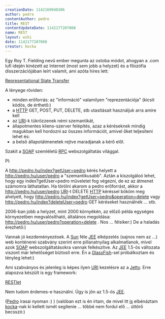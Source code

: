 ```yaml
---
creationDate: 1142169940306 
author: pedro 
contentAuthor: pedro 
title: REST 
contentUpdateDate: 1142177207008 
name: REST 
layout: wiki 
date: 1142177207008 
creator: kocka 
---
```

Egy Roy T. Fielding nevű ember megunta az ostoba módot, ahogyan a .com lufi idején kinézett az Internet (most sem jobb a helyzet) és a filozófia disszerzációjában leírt valamit, ami azóta híres lett:

[Representational State Transfer](http://en.wikipedia.org/wiki/Representational_State_Transfer)

A lényege röviden:

*   minden erőforrás: az "információ" valamilyen "reprezentációja" (kicsit ködös, de érthető:)
*   a [HTTP](HTTP.html) GET, POST, PUT, DELETE, stb utasításait használjuk arra amire kell
*   az [URI](URI.html)-k tükrözzenek némi szemantikát,
*   állapotmentes kliens-szerver felépítés, azaz a kéréseknek mindig magukban kell hordozni az összes információt, amivel őket teljesíteni lehet és:
*   a belső állapotátmenetek rejtve maradjanak a kérő elől.



Szakít a [SOAP](SOAP.html) szemléletű [RPC](RPC.html) webszolgáltatás világgal.



Pl:

A http://pedro.hu/index?getUser=pedro kérés helyett a http://pedro.hu/user/pedro a "szemantikusabb". Aztán a kiszolgáloó lehet, hogy egy index?getUser=pedro műveletet fog végezni, de ez az átmenet számomra láthatatlan. Ha törölni akarom a pedro erőforrást, akkor a http://pedro.hu/user/pedro [URI](URI.html)-t DELETE [HTTP](HTTP.html) kéréssel bököm meg ahelyett, hogy http://pedro.hu/index?getUser=pedro&operation=delete vagy http://pedro.hu/index?deleteUser=pedro GET kéréseket használnék ... stb.



2006-ban jobb a helyzet, mint 2000 környékén, az előző példa egységes környezetben megvalósítható, általános megoldása: http://pedro.hu/user/pedro?operation=delete . Nos ... félsiker:) De a haladás érezhető:)



Vannak jó kezdeményezések. A [Sun](Sun.html) féle [JEE](JEE.html) elképzelés (sajnos nem az ...) web konténerei szabvány szerint erre pillanatnyilag alkalmatlanok, mivel azok [SOAP](SOAP.html) webszolgáltatásokra vannak felkészítve. Az [JEE](JEE.html) 1.5-ös változata viszont már lehetőséget bíztosít erre. Én a [GlassFish](glassfish.html)-sel próbálkoztam és tényleg lehet:)



Ami szabványos és jelenleg is képes ilyen [URI](URI.html) kezelésre az a [Jetty](jetty.html). Erre alapozva készült is egy framework:



[RESTlet](http://www.restlet.org/)



Nem tudom érdemes-e használni. Úgy is jön az 1.5-ös [JEE](JEE.html).



([Pedro](pedro.html) irasai nyoman :) ) (valóban ezt is én írtam, de mivel itt [is](URI.html) elbénáztam [kocka](kocka.html)-nak ki kellett ismét segítenie ... többé nem fordul elő ... úttörő becsszó:)
